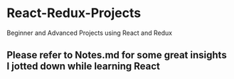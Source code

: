 # React-Redux-Projects
Beginner and Advanced Projects using React and Redux

## Please refer to Notes.md for some great insights I jotted down while learning React
